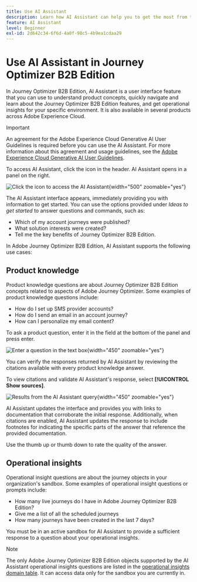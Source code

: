 ```yaml
---
title: Use AI Assistant
description: Learn how AI Assistant can help you to get the most from the Journey Optimizer B2B Edition capabilities.
feature: AI Assistant
level: Beginner
exl-id: 2d642c34-6f6d-4a0f-98c5-4b9ea1cdaa29
---
```

# Use AI Assistant in Journey Optimizer B2B Edition

In Journey Optimizer B2B Edition, AI Assistant is a user interface feature that you can use to understand product concepts, quickly navigate and learn about the Journey Optimizer B2B Edition features, and get operational insights for your specific environment. It is also available in several products across Adobe Experience Cloud.

>[!IMPORTANT]
>
>An agreement for the Adobe Experience Cloud Generative AI User Guidelines is required before you can use the AI Assistant. For more information about this agreement and usage guidelines, see the [Adobe Experience Cloud Generative AI User Guidelines](https://www.adobe.com/legal/licenses-terms/adobe-dx-gen-ai-user-guidelines.html).

To access AI Assistant, click the icon in the header. AI Assistant opens in a panel on the right.

![Click the icon to access the AI Assistant](./assets/ai-assistant-icon-displayed.png){width="500" zoomable="yes"}

The AI Assistant interface appears, immediately providing you with information to get started. You can use the options provided under _Ideas to get started_ to answer questions and commands, such as:

* Which of my account journeys were published?
* What solution interests were created?
* Tell me the key benefits of Journey Optimizer B2B Edition.

In Adobe Journey Optimizer B2B Edition, AI Assistant supports the following use cases:

## Product knowledge

Product knowledge questions are about Journey Optimizer B2B Edition concepts related to aspects of Adobe Journey Optimizer. Some examples of product knowledge questions include:

* How do I set up SMS provider accounts?
* How do I send an email in an account journey?
* How can I personalize my email content?

To ask a product question, enter it in the field at the bottom of the panel and press enter.

![Enter a question in the text box](./assets/ai-assistant-ask-question.png){width="450" zoomable="yes"}

You can verify the responses returned by AI Assistant by reviewing the citations available with every product knowledge answer.

To view citations and validate AI Assistant's response, select **[!UICONTROL Show sources]**. 

![Results from the AI Assistant query](./assets/ai-assistant-answer.png){width="450" zoomable="yes"}

AI Assistant updates the interface and provides you with links to documentation that corroborate the initial response. Additionally, when citations are enabled, AI Assistant updates the response to include footnotes for indicating the specific parts of the answer that reference the provided documentation.

Use the thumb up or thumb down to rate the quality of the answer.

## Operational insights

Operational insight questions are about the journey objects in your organization's sandbox. Some examples of operational insight questions or prompts include:

* How many live journeys do I have in Adobe Journey Optimizer B2B Edition?
* Give me a list of all the scheduled journeys
* How many journeys have been created in the last 7 days?

You must be in an active sandbox for AI Assistant to provide a sufficient response to a question about your operational insights.

>[!NOTE]
>
>The only Adobe Journey Optimizer B2B Edition objects supported by the AI Assistant operational insights questions are listed in the [operational insights domain table](./ai-assistant-overview.md#operational-insights). It can access data only for the sandbox you are currently in.

<!-- Select to view an example of an operational insights question.

In the following example, AI Assistant receives the following query: _Show me dataflows that were created using the Amazon S3 source._

screen

AI Assistant responds with a table list of your dataflows and their corresponding IDs. Click the _Download_ icon ( Download icon ) to download the table as a CSV file. To view the entire table, click the _Expand_ icon ( Expand icon ).

screen

An expanded view of the table appears, providing you with a more comprehensive list of dataflows based on the parameters of your query.

screen

When prompted with an operational insights question, AI Assistant provides an explanation of how it computed the answer. In the following example, AI Assistant outlines the steps it took in order to identify the dataflows that were created using the Amazon S3 source.

screen

You can also provide filters and modifications to your questions, and you can instruct AI Assistant to render its findings based on the filters that you include. For example, you can ask AI Assistant to show you a trend of the count of segment definitions in the order of their created date, remove segment definitions with zero total profiles, and use month names instead of integers when displaying the data.

### Verify operational insights responses

You can verify each response related to operational insights questions using an SQL query that AI Assistant provides.

Select to view example of verifying operational insights responses

After receiving an answer for an operational insights question, click **[!UICONTROL Show sources]** and then select **[!UICONTROL View source query]**.

screen

When queried with an operational insights question, AI Assistant provides an SQL query that you can use to verify the process that it took to compute its answer. This source query is for verification purposes only and is not supported on Query Service.

screen  

-- >
